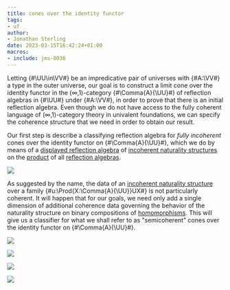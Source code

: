 ```yaml
---
title: cones over the identity functor
tags: 
- uf
author:
- Jonathan Sterling
date: 2023-03-15T16:42:24+01:00
macros:
- include: jms-0036
---
```


Letting {#\UU\in\VV#} be an impredicative pair of universes with {#A:\VV#} a type in the outer universe, our goal is to construct a limit cone over the identity functor in the (∞,1)-category {#\Comma{A}{\UU}#} of reflection algebras in {#\UU#} under {#A:\VV#}, in order to prove that there is an initial reflection algebra. Even though we do not have access to the fully coherent language of (∞,1)-category theory in univalent foundations, we can specify the coherence structure that we need in order to obtain our result.

Our first step is describe a classifying reflection algebra for *fully incoherent* cones over the identity functor on {#\Comma{A}{\UU}#}, which we do by means of a [displayed reflection algebra](jms-003R) of [incoherent naturality structures](jms-003V) on the [product](jms-003Q) of all [reflection algebras](jms-003O).

![](jms-003V)

As suggested by the name, the data of an [incoherent naturality structure](jms-003V) over a family {#u:\Prod{X:\Comma{A}{\UU}}UX#} is not particularly coherent. It will happen that for our goals, we need only add a single dimension of additional coherence data governing the behavior of the naturality structure on binary compositions of [homomorphisms](jms-003O). This will give us a classifier for what we shall refer to as "semicoherent" cones over the identity functor on {#\Comma{A}{\UU}#}.

![](jms-003W)

![](jms-003Z)

![](jms-0041)

![](jms-0042)
